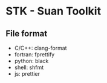# STK - Suan Toolkit


## File format
- C/C++: clang-format
- fortran: fprettify
- python: black
- shell: shfmt
- js: prettier